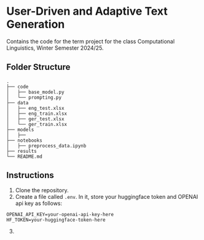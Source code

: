 # User-Driven and Adaptive Text Generation
Contains the code for the term project for the class Computational Linguistics, Winter Semester 2024/25.

## Folder Structure
```
.
├── code
│   ├── base_model.py
│   └── prompting.py
├── data
│   ├── eng_test.xlsx
│   ├── eng_train.xlsx
│   ├── ger_test.xlsx
│   └── ger_train.xlsx
├── models
│   ├──
├── notebooks
│   ├── preprocess_data.ipynb
├── results
└── README.md
```

## Instructions
1. Clone the repository.
2. Create a file called <code>.env</code>. In it, store your huggingface token and OPENAI api key as follows:
   
```
OPENAI_API_KEY=your-openai-api-key-here
HF_TOKEN=your-huggingface-token-here
```
3. 
